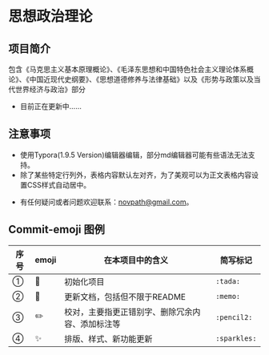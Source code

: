 # 思想政治理论

## 项目简介

包含《马克思主义基本原理概论》、《毛泽东思想和中国特色社会主义理论体系概论》、《中国近现代史纲要》、《思想道德修养与法律基础》以及《形势与政策以及当代世界经济与政治》部分

- 目前正在更新中……

## 注意事项

* 使用Typora(1.9.5 Version)编辑器编辑，部分md编辑器可能有些语法无法支持。
* 除了某些特定行列外，表格内容默认左对齐，为了美观可以为正文表格内容设置CSS样式自动居中。

- 有任何疑问或者问题欢迎联系：[novpath@gmail.com](mailto:novpath@gmail.com)。 

## Commit-emoji 图例

| 序号 | emoji      | 在本项目中的含义                                 | 简写标记     |
| ---- | ---------- | ------------------------------------------------ | ------------ |
| ①    | :tada:     | 初始化项目                                       | `:tada:`     |
| ②    | :memo:     | 更新文档，包括但不限于README                     | `:memo:`     |
| ③    | :pencil2:  | 校对，主要指更正错别字、删除冗余内容、添加标注等 | `:pencil2:`  |
| ④    | :sparkles: | 排版、样式、新功能更新                           | `:sparkles:` |

